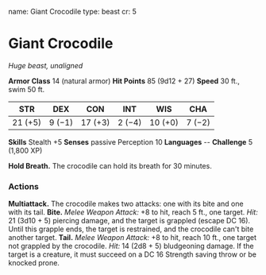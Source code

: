 name: Giant Crocodile
type: beast
cr: 5

# Giant Crocodile
_Huge beast, unaligned_

**Armor Class** 14 (natural armor)
**Hit Points** 85 (9d12 + 27)
**Speed** 30 ft., swim 50 ft.

| STR     | DEX     | CON     | INT     | WIS     | CHA     |
|---------|---------|---------|---------|---------|---------|
| 21 (+5) | 9 (−1)  | 17 (+3) | 2 (−4)  | 10 (+0) | 7 (−2)  |

**Skills** Stealth +5
**Senses** passive Perception 10
**Languages** --
**Challenge** 5 (1,800 XP)

**Hold Breath.** The crocodile can hold its breath for 30 minutes.

### Actions
**Multiattack.** The crocodile makes two attacks: one with its bite and one with its tail.
**Bite.** _Melee Weapon Attack:_ +8 to hit, reach 5 ft., one target. _Hit:_ 21 (3d10 + 5) piercing damage, and the target is grappled (escape DC 16). Until this grapple ends, the target is restrained, and the crocodile can't bite another target.
**Tail.** _Melee Weapon Attack:_ +8 to hit, reach 10 ft., one target not grappled by the crocodile. _Hit:_ 14 (2d8 + 5) bludgeoning damage. If the target is a creature, it must succeed on a DC 16 Strength saving throw or be knocked prone.

